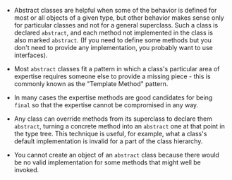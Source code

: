 - Abstract classes are helpful when some of the behavior is defined for most or all objects of a given type, but other behavior makes sense only for particular classes and not for a general superclass. Such a class is declared `abstract`, and each method not implemented in the class is also marked `abstract`. (If you need to define some methods but you don't need to provide any implementation, you probably want to use interfaces).

- Most `abstract` classes fit a pattern in which a class's particular area of expertise requires someone else to provide a missing piece - this is commonly known as the "Template Method" pattern.

- In many cases the expertise methods are good candidates for being `final` so that the expertise cannot be compromised in any way.

- Any class can override methods from its superclass to declare them `abstract`, turning a concrete method into an `abstract` one at that point in the type tree. This technique is useful, for example, what a class's default implementation is invalid for a part of the class hierarchy.

- You cannot create an object of an `abstract` class because there would be no valid implementation for some methods that might well be invoked.


